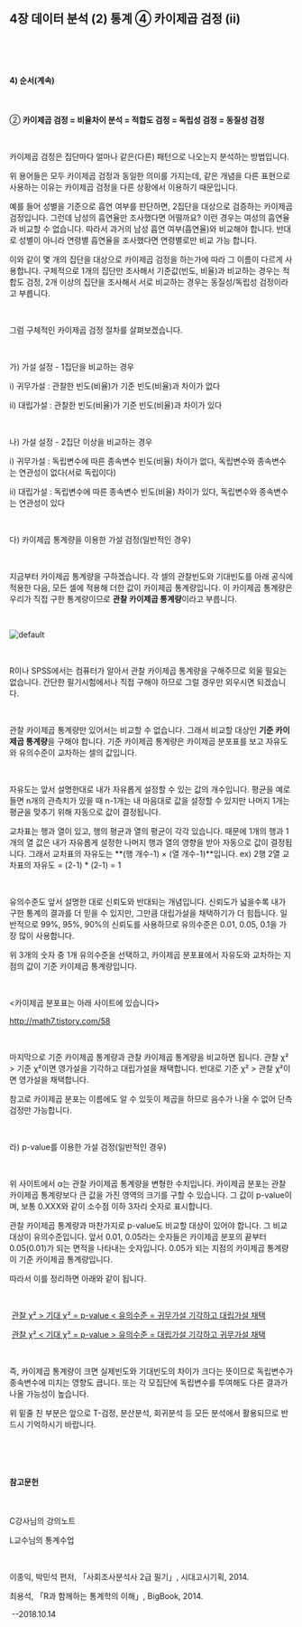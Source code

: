 ## 4장 데이터 분석 (2) 통계 ④ 카이제곱 검정 (ii)

​

​

#### 4) 순서(계속)

​     

② **카이제곱 검정 = 비율차이 분석 = 적합도 검정 = 독립성 검정 = 동질성 검정**

​     

카이제곱 검정은 집단마다 얼마나 같은(다른) 패턴으로 나오는지 분석하는 방법입니다.

위 용어들은 모두 카이제곱 검정과 동일한 의미를 가지는데, 같은 개념을 다른 표현으로 사용하는 이유는 카이제곱 검정을 다른 상황에서 이용하기 때문입니다.

예를 들어 성별을 기준으로 흡연 여부를 판단하면, 2집단을 대상으로 검증하는 카이제곱 검정입니다. 그런데 남성의 흡연율만 조사했다면 어떨까요? 이런 경우는 여성의 흡연율과 비교할 수 없습니다. 따라서 과거의 남성 흡연 여부(흡연율)와 비교해야 합니다. 반대로 성별이 아니라 연령별 흡연율을 조사했다면 연령별로만 비교 가능 합니다.

이와 같이 몇 개의 집단을 대상으로 카이제곱 검정을 하는가에 따라 그 이름이 다르게 사용합니다. 구체적으로 1개의 집단만 조사해서 기준값(빈도, 비율)과 비교하는 경우는 적합도 검정, 2개 이상의 집단을 조사해서 서로 비교하는 경우는 동질성/독립성 검정이라고 부릅니다.

​     

그럼 구체적인 카이제곱 검정 절차를 살펴보겠습니다.

​     

가) 가설 설정 - 1집단을 비교하는 경우

i) 귀무가설 : 관찰한 빈도(비율)가 기준 빈도(비율)과 차이가 없다

ii) 대립가설 : 관찰한 빈도(비율)가 기준 빈도(비율)과 차이가 있다

​     

나) 가설 설정 - 2집단 이상을 비교하는 경우

i) 귀무가설 : 독립변수에 따른 종속변수 빈도(비율) 차이가 없다, 독립변수와 종속변수는 연관성이 없다(서로 독립이다)

ii) 대립가설 : 독립변수에 따른 종속변수 빈도(비율) 차이가 있다, 독립변수와 종속변수는 연관성이 있다

​ 

다) 카이제곱 통계량을 이용한 가설 검정(일반적인 경우)

​     

지금부터 카이제곱 통계량을 구하겠습니다. 각 셀의 관찰빈도와 기대빈도를 아래 공식에 적용한 다음, 모든 셀에 적용해 더한 값이 카이제곱 통계량입니다. 이 카이제곱 통계량은 우리가 직접 구한 통계량이므로 **관찰 카이제곱 통계량**이라고 부릅니다. 

​     

![default](https://user-images.githubusercontent.com/43332543/46916439-f0483000-cff5-11e8-9b81-c62089a95d93.jpg)

​     

R이나 SPSS에서는 컴퓨터가 알아서 관찰 카이제곱 통계량을 구해주므로 외울 필요는 없습니다. 간단한 필기시험에서나 직접 구해야 하므로 그럴 경우만 외우시면 되겠습니다.

​     

관찰 카이제곱 통계량만 있어서는 비교할 수 없습니다. 그래서 비교할 대상인 **기준 카이제곱 통계량**을 구해야 합니다. 기준 카이제곱 통계량은 카이제곱 분포표를 보고 자유도와 유의수준이 교차하는 셀의 값입니다.

​

자유도는 앞서 설명한대로 내가 자유롭게 설정할 수 있는 값의 개수입니다. 평균을 예로 들면 n개의 관측치가 있을 때 n-1개는 내 마음대로 값을 설정할 수 있지만 나머지 1개는 평균을 맞추기 위해 자동으로 값이 결정됩니다. 

교차표는 행과 열이 있고, 행의 평균과 열의 평균이 각각 있습니다. 때문에 1개의 행과 1개의 열 값은 내가 자유롭게 설정한 나머지 행과 열의 영향을 받아 자동으로 값이 결정됩니다. 그래서 교차표의 자유도는 **(행 개수-1) × (열 개수-1)**입니다.    ex) 2행 2열 교차표의 자유도 = (2-1) * (2-1) = 1

​

유의수준도 앞서 설명한 대로 신뢰도와 반대되는 개념입니다. 신뢰도가 넓을수록 내가 구한 통계의 결과를 더 믿을 수 있지만, 그만큼 대립가설을 채택하기가 더 힘듭니다. 일반적으로 99%, 95%, 90%의 신뢰도를 사용하므로 유의수준은 0.01, 0.05, 0.1을 가장 많이 사용합니다.

위 3개의 숫자 중 1개 유의수준을 선택하고, 카이제곱 분포표에서 자유도와 교차하는 지점의 값이 기준 카이제곱 통계량입니다.

​     

<카이제곱 분포표는 아래 사이트에 있습니다>

http://math7.tistory.com/58

​

마지막으로 기준 카이제곱 통계량과 관찰 카이제곱 통계량을 비교하면 됩니다. 관찰 χ² > 기준 χ²이면 영가설을 기각하고 대립가설을 채택합니다. 반대로 기준 χ² > 관찰 χ²이면 영가설을 채택합니다.

참고로 카이제곱 분포는 이름에도 알 수 있듯이 제곱을 하므로 음수가 나올 수 없어 단측검정만 가능합니다.

​     

라) p-value를 이용한 가설 검정(일반적인 경우)​    

​     

위 사이트에서 α는 관찰 카이제곱 통계량을 변형한 수치입니다. 카이제곱 분포는 관찰 카이제곱 통계량보다 큰 값을 가진 영역의 크기를 구할 수 있습니다. 그 값이 p-value이며, 보통 0.XXX와 같이 소수점 이하 3자리 숫자로 표시합니다.

관찰 카이제곱 통계량과 마찬가지로 p-value도 비교할 대상이 있어야 합니다. 그 비교대상이 유의수준입니다. 앞서 0.01, 0.05라는 숫자들은 카이제곱 분포의 끝부터 0.05(0.01)가 되는 면적을 나타내는 숫자입니다. 0.05가 되는 지점의 카이제곱 통계량이 기준 카이제곱 통계량입니다.

따라서 이를 정리하면 아래와 같이 됩니다.

​     

​			<u>관찰 χ² > 기대 χ²   =   p-value < 유의수준   =   귀무가설 기각하고 대립가설 채택</u>

​			<u>관찰 χ² < 기대 χ²   =   p-value > 유의수준   =   대립가설 기각하고 귀무가설 채택</u>

​     

즉, 카이제곱 통계량이 크면 실제빈도와 기대빈도의 차이가 크다는 뜻이므로 독립변수가 종속변수에 미치는 영향도 큽니다. 또는 각 모집단에 독립변수를 투여해도 다른 결과가 나올 가능성이 높습니다.

위 밑줄 친 부분은 앞으로 T-검정, 분산분석, 회귀분석 등 모든 분석에서 활용되므로 반드시 기억하시기 바랍니다.

​     

​

#### 참고문헌

​     

C강사님의 강의노트

L교수님의 통계수업

​     

이종익, 박민석 편저, 「사회조사분석사 2급 필기」, 시대고시기획, 2014.

최용석, 「R과 함께하는 통계학의 이해」, BigBook, 2014.

​
--2018.10.14